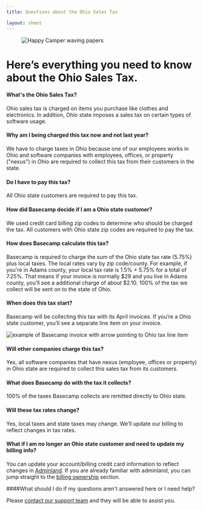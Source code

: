 ```yaml
---
title: Questions about the Ohio Sales Tax

layout: sheet
---
```

<figure class="centered">
  <img alt="Happy Camper waving papers" src="{% asset_path about/policies/taxes/tax-camper@2x.png %}" alt="Ohio Sales Tax" class="image-size-33"/>
</figure>

# Here’s everything you need to know about the Ohio&nbsp;Sales&nbsp;Tax.

#### What's the Ohio Sales Tax?

Ohio sales tax is charged on items you purchase like clothes and electronics. In addition, Ohio state imposes a sales tax on certain types of software usage. 

#### Why am I being charged this tax now and not last year?

We have to charge taxes in Ohio because one of our employees works in Ohio and software companies with employees, offices, or property ("nexus") in Ohio are required to collect this tax from their customers in the state.

#### Do I have to pay this tax?

All Ohio state customers are required to pay this tax. 

#### How did Basecamp decide if I am a Ohio state customer?

We used credit card billing zip codes to determine who should be charged the tax. All customers with Ohio state zip codes are required to pay the tax.

#### How does Basecamp calculate this tax?

Basecamp is required to charge the sum of the Ohio state tax rate (5.75%) plus local taxes. The local rates vary by zip code/county. For example, if you're in Adams county, your local tax rate is 1.5% + 5.75% for a total of 7.25%. That means if your invoice is normally $29 and you live in Adams county, you’ll see a additional charge of about $2.10. 100% of the tax we collect will be sent on to the state of Ohio.

#### When does this tax start?

Basecamp will be collecting this tax with its April invoices. If you’re a Ohio state customer, you’ll see a separate line item on your invoice.

<img alt="example of Basecamp invoice with arrow pointing to Ohio tax line item" srcset="{% asset_path about/policies/taxes/ohio-invoice.jpg %} 1x, {% asset_path about/policies/taxes/ohio-invoice@2x.jpg %} 2x" src="{% asset_path about/policies/taxes/ohio-invoice.jpg %}" class="image-screenshot">

#### Will other companies charge this tax?

Yes, all software companies that have nexus (employee, offices or property) in Ohio state are required to collect this sales tax from its customers.

#### What does Basecamp do with the tax it collects?

100% of the taxes Basecamp collects are remitted directly to Ohio state. 

#### Will these tax rates change?

Yes, local taxes and state taxes may change. We’ll update our billing to reflect changes in tax rates.

#### What if I am no longer an Ohio state customer and need to update my billing info?
You can update your account/billing credit card information to reflect changes in [Adminland](https://basecamp.com/help/3/guides/account/adminland). If you are already familiar with adminland, you can jump straight to the [billing ownership](https://basecamp.com/help/3/guides/account/ownership) section.

####What should I do if my questions aren't answered here or I need help?

Please [contact our support team](/support) and they will be able to assist you.

